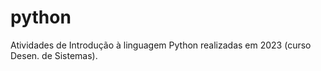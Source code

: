 # python
Atividades de Introdução à linguagem Python realizadas em 2023 (curso Desen. de Sistemas).
